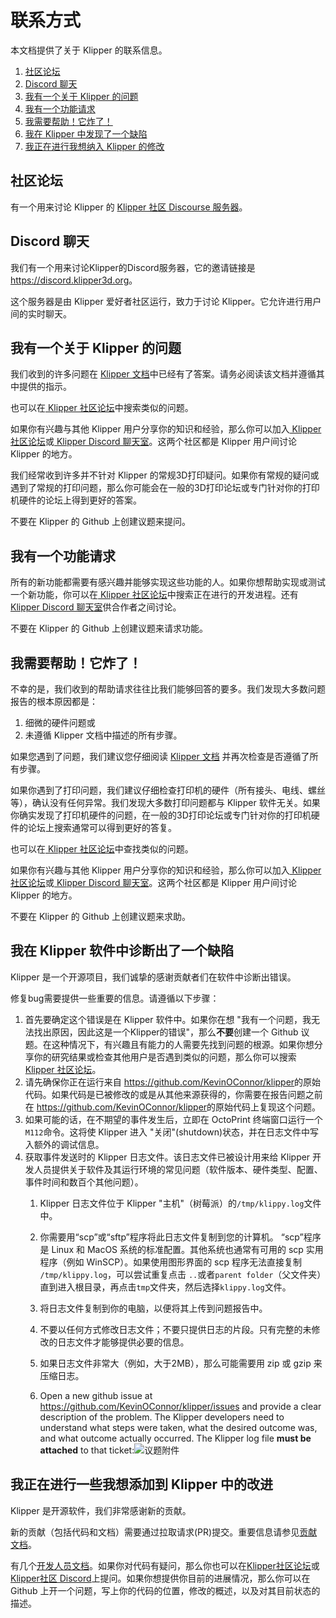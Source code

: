 # 联系方式

本文档提供了关于 Klipper 的联系信息。

1. [社区论坛](#community-forum)
1. [Discord 聊天](#discord-chat)
1. [我有一个关于 Klipper 的问题](#i-have-a-question-about-klipper)
1. [我有一个功能请求](#i-have-a-feature-request)
1. [我需要帮助！它炸了！](#help-it-doesnt-work)
1. [我在 Klipper 中发现了一个缺陷](#i-have-diagnosed-a-defect-in-the-klipper-software)
1. [我正在进行我想纳入 Klipper 的修改](#i-am-making-changes-that-id-like-to-include-in-klipper)

## 社区论坛

有一个用来讨论 Klipper 的 [Klipper 社区 Discourse 服务器](https://community.klipper3d.org)。

## Discord 聊天

我们有一个用来讨论Klipper的Discord服务器，它的邀请链接是 <https://discord.klipper3d.org>。

这个服务器是由 Klipper 爱好者社区运行，致力于讨论 Klipper。它允许进行用户间的实时聊天。

## 我有一个关于 Klipper 的问题

我们收到的许多问题在 [Klipper 文档](Overview.md)中已经有了答案。请务必阅读该文档并遵循其中提供的指示。

也可以在[ Klipper 社区论坛](#community-forum)中搜索类似的问题。

如果你有兴趣与其他 Klipper 用户分享你的知识和经验，那么你可以加入[ Klipper 社区论坛](#community-forum)或[ Klipper Discord 聊天室](#discord-chat)。这两个社区都是 Klipper 用户间讨论 Klipper 的地方。

我们经常收到许多并不针对 Klipper 的常规3D打印疑问。如果你有常规的疑问或遇到了常规的打印问题，那么你可能会在一般的3D打印论坛或专门针对你的打印机硬件的论坛上得到更好的答案。

不要在 Klipper 的 Github 上创建议题来提问。

## 我有一个功能请求

所有的新功能都需要有感兴趣并能够实现这些功能的人。如果你想帮助实现或测试一个新功能，你可以在[ Klipper 社区论坛](#community-forum)中搜索正在进行的开发进程。还有[Klipper Discord 聊天室](#discord-chat)供合作者之间讨论。

不要在 Klipper 的 Github 上创建议题来请求功能。

## 我需要帮助！它炸了！

不幸的是，我们收到的帮助请求往往比我们能够回答的要多。我们发现大多数问题报告的根本原因都是：

1. 细微的硬件问题或
1. 未遵循 Klipper 文档中描述的所有步骤。

如果您遇到了问题，我们建议您仔细阅读 [Klipper 文档](Overview.md) 并再次检查是否遵循了所有步骤。

如果你遇到了打印问题，我们建议仔细检查打印机的硬件（所有接头、电线、螺丝等），确认没有任何异常。我们发现大多数打印问题都与 Klipper 软件无关。如果你确实发现了打印机硬件的问题，在一般的3D打印论坛或专门针对你的打印机硬件的论坛上搜索通常可以得到更好的答复。

也可以在[ Klipper 社区论坛](#community-forum)中查找类似的问题。

如果你有兴趣与其他 Klipper 用户分享你的知识和经验，那么你可以加入[ Klipper 社区论坛](#community-forum)或[ Klipper Discord 聊天室](#discord-chat)。这两个社区都是 Klipper 用户间讨论 Klipper 的地方。

不要在 Klipper 的 Github 上创建议题来求助。

## 我在 Klipper 软件中诊断出了一个缺陷

Klipper 是一个开源项目，我们诚挚的感谢贡献者们在软件中诊断出错误。

修复bug需要提供一些重要的信息。请遵循以下步骤：

1. 首先要确定这个错误是在 Klipper 软件中。如果你在想 "我有一个问题，我无法找出原因，因此这是一个Klipper的错误"，那么**不要**创建一个 Github 议题。在这种情况下，有兴趣且有能力的人需要先找到问题的根源。如果你想分享你的研究结果或检查其他用户是否遇到类似的问题，那么你可以搜索 [Klipper 社区论坛](#community-forum)。
1. 请先确保你正在运行来自 <https://github.com/KevinOConnor/klipper>的原始代码。如果代码是已被修改的或是从其他来源获得的，你需要在报告问题之前在 <https://github.com/KevinOConnor/klipper>的原始代码上复现这个问题。
1. 如果可能的话，在不期望的事件发生后，立即在 OctoPrint 终端窗口运行一个`M112`命令。这将使 Klipper 进入 "关闭"(shutdown)状态，并在日志文件中写入额外的调试信息。
1. 获取事件发送时的 Klipper 日志文件。该日志文件已被设计用来给 Klipper 开发人员提供关于软件及其运行环境的常见问题（软件版本、硬件类型、配置、事件时间和数百个其他问题）。
   1. Klipper 日志文件位于 Klipper "主机"（树莓派）的`/tmp/klippy.log`文件中。
   1. 你需要用“scp”或“sftp”程序将此日志文件复制到您的计算机。 “scp”程序是 Linux 和 MacOS 系统的标准配置。其他系统也通常有可用的 scp 实用程序（例如 WinSCP）。如果使用图形界面的 scp 程序无法直接复制 `/tmp/klippy.log`，可以尝试重复点击 `..`或者`parent folder`（父文件夹）直到进入根目录，再点击`tmp`文件夹，然后选择`klippy.log`文件。
   1. 将日志文件复制到你的电脑，以便将其上传到问题报告中。
   1. 不要以任何方式修改日志文件；不要只提供日志的片段。只有完整的未修改的日志文件才能够提供必要的信息。
   1. 如果日志文件非常大（例如，大于2MB），那么可能需要用 zip 或 gzip 来压缩日志。

   1. Open a new github issue at <https://github.com/KevinOConnor/klipper/issues> and provide a clear description of the problem. The Klipper developers need to understand what steps were taken, what the desired outcome was, and what outcome actually occurred. The Klipper log file **must be attached** to that ticket:![议题附件](img/attach-issue.png)

## 我正在进行一些我想添加到 Klipper 中的改进

Klipper 是开源软件，我们非常感谢新的贡献。

新的贡献（包括代码和文档）需要通过拉取请求(PR)提交。重要信息请参见[贡献文档](CONTRIBUTING.md)。

有几个[开发人员文档](Overview.md#developer-documentation)。如果你对代码有疑问，那么你也可以在[Klipper社区论坛](#community-forum)或[Klipper社区 Discord](#discord-chat)上提问。如果你想提供你目前的进展情况，那么你可以在 Github 上开一个问题，写上你的代码的位置，修改的概述，以及对其目前状态的描述。
